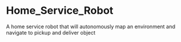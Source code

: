 # Home_Service_Robot
A home service robot that will autonomously map an environment and navigate to pickup and deliver object
